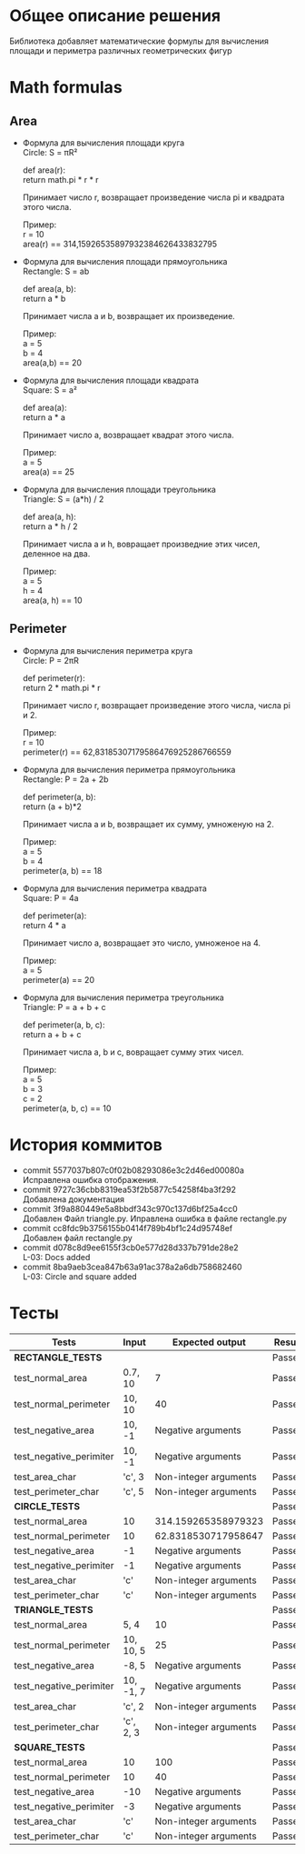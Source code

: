 # Общее описание решения
Библиотека добавляет математические формулы для вычисления площади и периметра различных геометрических фигур
# Math formulas
## Area
- Формула для вычисления площади круга  
    Circle: S = πR²

    def area(r):  
        return math.pi * r * r

    Принимает число r, возвращает произведение числа pi и квадрата этого числа.

    Пример:   
    r = 10  
    area(r) == 314,15926535897932384626433832795
- Формула для вычисления площади прямоугольника  
    Rectangle: S = ab

    def area(a, b):   
        return a * b

    Принимает числа a и b, возвращает их произведение.

    Пример:   
    a = 5  
    b = 4  
    area(a,b) == 20
- Формула для вычисления площади квадрата  
    Square: S = a²  

    def area(a):  
        return a * a

    Принимает число a, возвращает квадрат этого числа.

    Пример:   
    a = 5  
    area(a) == 25
- Формула для вычисления площади треугольника  
    Triangle: S = (a*h) / 2

    def area(a, h):  
        return a * h / 2 
    
    Принимает числа a и h, вовращает произведние этих чисел, деленное на два.

    Пример:   
    a = 5  
    h = 4  
    area(a, h) == 10
## Perimeter
- Формула для вычисления периметра круга  
    Circle: P = 2πR

    def perimeter(r):  
        return 2 * math.pi * r

    Принимает число r, возвращает произведение этого числа, числа pi и 2.

    Пример:   
    r = 10  
    perimeter(r) == 62,83185307179586476925286766559
- Формула для вычисления периметра прямоугольника  
    Rectangle: P = 2a + 2b

    def perimeter(a, b):   
        return (a + b)*2  

    Принимает числа a и b, возвращает их сумму, умноженую на 2.

    Пример:   
    a = 5  
    b = 4  
    perimeter(a, b) == 18
- Формула для вычисления периметра квадрата  
    Square: P = 4a

    def perimeter(a):  
        return 4 * a

    Принимает число a, возвращает это число, умноженое на 4.

    Пример:   
    a = 5  
    perimeter(a) == 20
- Формула для вычисления периметра треугольника  
    Triangle: P = a + b + c

    def perimeter(a, b, c):   
        return a + b + c

    Принимает числа a, b и c, вовращает сумму этих чисел.

    Пример:  
    a = 5  
    b = 3  
    c = 2  
    perimeter(a, b, c) == 10
# История коммитов
- commit 5577037b807c0f02b08293086e3c2d46ed00080a  
    Исправлена ошибка отображения.
- commit 9727c36cbb8319ea53f2b5877c54258f4ba3f292  
    Добавлена документация
- commit 3f9a880449e5a8bbdf343c970c137d6bf25a4cc0  
    Добавлен Файл triangle.py. Иправлена ошибка в файле rectangle.py
- commit cc8fdc9b3756155b0414f789b4bf1c24d95748ef    
    Добавлен файл rectangle.py
- commit d078c8d9ee6155f3cb0e577d28d337b791de28e2  
    L-03: Docs added
- commit 8ba9aeb3cea847b63a91ac378a2a6db758682460  
    L-03: Circle and square added
# Тесты
| Tests                  | Input     | Expected output       | Result    |
|------------------------|-----------|-----------------------|-----------|
|**RECTANGLE_TESTS**     |           |                       | Passed    |
|test_normal_area        | 0.7, 10   | 7                     | Passed    |
|test_normal_perimeter   | 10, 10    | 40                    | Passed    |
|test_negative_area      | 10, -1    | Negative arguments    | Passed    |
|test_negative_perimiter | 10, -1    | Negative arguments    | Passed    |
|test_area_char          | 'c', 3    | Non-integer arguments | Passed    |
|test_perimeter_char     | 'c', 5    | Non-integer arguments | Passed    |
|**CIRCLE_TESTS**        |           |                       | Passed    |
|test_normal_area        | 10        | 314.159265358979323   | Passed    |
|test_normal_perimeter   | 10        | 62.8318530717958647   | Passed    |
|test_negative_area      | -1        | Negative arguments    | Passed    |
|test_negative_perimiter | -1        | Negative arguments    | Passed    |
|test_area_char          | 'c'       | Non-integer arguments | Passed    |
|test_perimeter_char     | 'c'       | Non-integer arguments | Passed    |
|**TRIANGLE_TESTS**      |           |                       | Passed    |
|test_normal_area        | 5, 4      | 10                    | Passed    |
|test_normal_perimeter   | 10, 10, 5 | 25                    | Passed    |
|test_negative_area      | -8, 5     | Negative arguments    | Passed    |
|test_negative_perimiter | 10, -1, 7 | Negative arguments    | Passed    |
|test_area_char          | 'c', 2    | Non-integer arguments | Passed    |
|test_perimeter_char     | 'c', 2, 3 | Non-integer arguments | Passed    |
|**SQUARE_TESTS**        |           |                       | Passed    |
|test_normal_area        | 10        | 100                   | Passed    |
|test_normal_perimeter   | 10        | 40                    | Passed    |
|test_negative_area      | -10       | Negative arguments    | Passed    |
|test_negative_perimiter | -3        | Negative arguments    | Passed    |
|test_area_char          | 'c'       | Non-integer arguments | Passed    |
|test_perimeter_char     | 'c'       | Non-integer arguments | Passed    |

